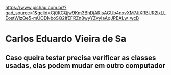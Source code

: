 https://www.pichau.com.br/?gad_source=1&gclid=Cj0KCQjw9Km3BhDjARIsAGUb4nxvXM7JiXRBUR2lxLLEostWlzQe5-mUODNboSQ2IfEFRZn8wyYZvyIaAqJPEALw_wcB

<h1>Carlos Eduardo Vieira de Sa</h1>

<h2>Caso queira testar precisa verificar as classes usadas, elas podem mudar em outro computador</h1>